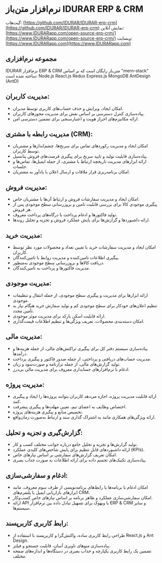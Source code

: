 # نرم‌افزار متن‌باز IDURAR ERP & CRM

گیت‌هاب: [https://github.com/IDURAR/IDURAR-erp-crm](https://github.com/IDURAR/IDURAR-erp-crm)
نمایش آنلاین: [https://www.IDURARapp.com/open-source-erp-crm/](https://www.IDURARapp.com/open-source-erp-crm/)
وبسایت: [https://www.IDURARapp.com](https://www.IDURARapp.com)

## مجموعه نرم‌افزاری

IDURAR نرم‌افزار ERP & CRM متن‌باز رایگان است که بر اساس "mern-stack" ساخته شده است: Node.js React.js Redux Express.js MongoDB AntDesign (AntD)

## مدیریت کاربران:

- امکان ایجاد، ویرایش و حذف حساب‌های کاربری توسط مدیران.
- پیاده‌سازی کنترل دسترسی بر اساس نقش برای مدیریت مجوزهای کاربران.
- ارائه مکانیزم‌های احراز هویت و اعتبارسنجی برای تضمین دسترسی امن.

## مدیریت رابطه با مشتری (CRM):

- امکان ایجاد و مدیریت رکوردهای تماس برای سرنخ‌ها، چشم‌اندازها و مشتریان توسط کاربران.
- پیاده‌سازی قابلیت تولید و تایید سرنخ برای پیگیری فرصت‌های فروش پتانسیل.
- ارائه ابزارهای مدیریت تاریخچه ارتباط با مشتری، از جمله ایمیل‌ها، تماس‌ها و جلسات.
- امکان برنامه‌ریزی قرار ملاقات و ارسال اعلان یا یادآور به مشتریان.

## مدیریت فروش:

- امکان ایجاد و مدیریت سفارشات فروش و ارتباط آن‌ها با مشتریان خاص.
- پیگیری موجودی کالا برای بررسی قابلیت تامین و بروزرسانی سطح موجودی پس از هر فروش.
- تولید فاکتورها و ادغام پرداخت با درگاه‌های پرداخت معروف.
- ارائه داشبوردها و گزارش‌ها برای پایش عملکرد فروش و تجزیه و تحلیل روند‌ها.

## مدیریت خرید:

- امکان ایجاد و مدیریت سفارشات خرید با تعیین تعداد و محصولات مورد نظر توسط کاربران.
- پیگیری اطلاعات تامین‌کننده و مدیریت روابط با تامین‌کنندگان.
- دریافت کالاها و بروزرسانی سطح موجودی به‌منظور.
- مدیریت فاکتورها و پرداخت به تامین‌کنندگان.

## مدیریت موجودی:

- ارائه ابزارها برای مدیریت و پیگیری سطح موجودی، از جمله انتقال و تنظیمات موجودی.
- تنظیم اعلان‌های خودکار برای سطح موجودی کم و تولید سفارش خرید هنگام نیاز به تأمین مجدد.
- ارائه قابلیت اسکن بارکد برای مدیریت موثر موجودی.
- امکان دسته‌بندی محصولات، تعریف ویژگی‌ها و تنظیم اطلاعات قیمت‌گذاری.

## مدیریت مالی:

- پیاده‌سازی سیستم دفتر کل برای پیگیری تراکنش‌های مالی، از جمله هزینه‌ها و درآمدها.
- مدیریت حساب‌های دریافتی و پرداختی، از جمله صدور فاکتور و پیگیری پرداخت.
- تولید گزارش‌های مالی، از جمله ترازنامه و صورت‌سود و زیان.
- ادغام با نرم‌افزارهای حسابداری معروف برای مدیریت مالی بی‌درز.

## مدیریت پروژه:

- ارائه قابلیت مدیریت پروژه، اجازه می‌دهد کاربران بتوانند پروژه‌ها را ایجاد و پیگیری کنند.
- اختصاص وظایف به اعضای تیم، تعیین مهلت‌ها و پیگیری پیشرفت.
- تخصیص منابع و پیگیری هزینه‌های پروژه.
- ارائه ویژگی‌های همکاری مانند به اشتراک گذاری سند و ارتباط به‌صورت زمان‌واقع.

## گزارش‌گیری و تجزیه و تحلیل:

- تولید گزارش‌ها و تجزیه و تحلیل جامع درباره جوانب مختلف کسب و کار.
- ارائه داشبوردهای قابل تنظیم برای پایش شاخص‌های کلیدی عملکرد (KPIs).
- امکان تعریف گزارش‌های سفارشی بر اساس نیازهای خاص.
- پیاده‌سازی تکنیک‌های تجسم داده برای ارائه اطلاعات به صورت جذاب بصری.

## ادغام و سفارشی‌سازی:

- امکان ادغام با برنامه‌ها یا رابط‌های برنامه‌نویسی از طرف سوم معروف، مانند ابزارهای بازاریابی ایمیل یا پلتفرم‌های CRM.
- امکان سفارشی‌سازی عملکرد و ظاهر برنامه بر اساس نیازهای خاص کسب‌وکار.
- ارائه API یا وبهوک برای تسهیل تبادل داده بین نرم‌افزار ERP & CRM و سایر سیستم‌ها.

## رابط کاربری کاربرپسند:

- طراحی رابط کاربری ساده، واکنش‌گرا و کاربرپسند با استفاده از React.js و Ant Design.
- پیاده‌سازی منوهای ناوبری آسان، قابلیت جستجو و فیلتر.
- تضمین یک رابط کاربری یکپارچه و جذاب بصری در دستگاه‌ها و اندازه‌های صفحه مختلف.